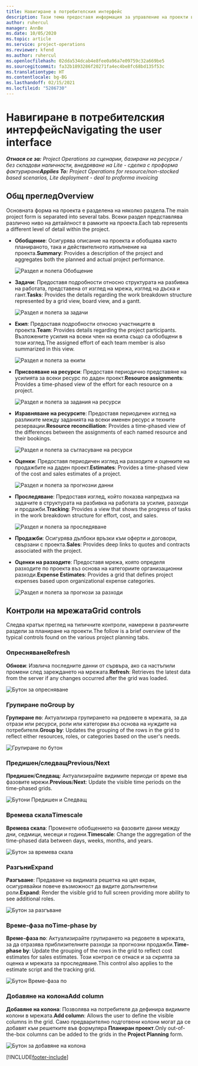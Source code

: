```yaml
---
title: Навигиране в потребителския интерфейс
description: Тази тема предоставя информация за управление на проекти в Dynamics 365 Project operations.
author: ruhercul
manager: AnnBe
ms.date: 10/05/2020
ms.topic: article
ms.service: project-operations
ms.reviewer: kfend
ms.author: ruhercul
ms.openlocfilehash: 02dda534dcab4e8fee0a96a7e09759c32a669be5
ms.sourcegitcommit: fa32b1893286f20271fa4ec4be8fc68bd135f53c
ms.translationtype: HT
ms.contentlocale: bg-BG
ms.lasthandoff: 02/15/2021
ms.locfileid: "5286730"
---
```

# <a name="navigating-the-user-interface"></a><span data-ttu-id="8db39-103">Навигиране в потребителския интерфейс</span><span class="sxs-lookup"><span data-stu-id="8db39-103">Navigating the user interface</span></span>

<span data-ttu-id="8db39-104">_**Отнася се за:** Project Operations за сценарии, базирани на ресурси / без складови наличности, внедряване на Lite - сделка с проформа фактуриране_</span><span class="sxs-lookup"><span data-stu-id="8db39-104">_**Applies To:** Project Operations for resource/non-stocked based scenarios, Lite deployment - deal to proforma invoicing_</span></span>

## <a name="overview"></a><span data-ttu-id="8db39-105">Общ преглед</span><span class="sxs-lookup"><span data-stu-id="8db39-105">Overview</span></span>

<span data-ttu-id="8db39-106">Основната форма на проекта е разделена на няколко раздела.</span><span class="sxs-lookup"><span data-stu-id="8db39-106">The main project form is separated into several tabs.</span></span> <span data-ttu-id="8db39-107">Всеки раздел представлява различно ниво на детайлност в рамките на проекта.</span><span class="sxs-lookup"><span data-stu-id="8db39-107">Each tab represents a different level of detail within the project.</span></span>

- <span data-ttu-id="8db39-108">**Обобщение**: Осигурява описание на проекта и обобщава както планираното, така и действителното изпълнение на проекта.</span><span class="sxs-lookup"><span data-stu-id="8db39-108">**Summary**: Provides a description of the project and aggregates both the planned and actual project performance.</span></span>

    ![Раздел и полета Обобщение](media/navigation7.png)

- <span data-ttu-id="8db39-110">**Задачи**: Предоставя подробности относно структурата на разбивка на работата, представена от изглед на мрежа, изглед на дъска и гант.</span><span class="sxs-lookup"><span data-stu-id="8db39-110">**Tasks**: Provides the details regarding the work breakdown structure represented by a grid view, board view, and a gantt.</span></span>

    ![Раздел и полета за задачи](media/navigation8.png)

- <span data-ttu-id="8db39-112">**Екип**: Предоставя подробности относно участниците в проекта.</span><span class="sxs-lookup"><span data-stu-id="8db39-112">**Team**: Provides details regarding the project participants.</span></span> <span data-ttu-id="8db39-113">Възложените усилия на всеки член на екипа също са обобщени в този изглед.</span><span class="sxs-lookup"><span data-stu-id="8db39-113">The assigned effort of each team member is also summarized in this view.</span></span>

    ![Раздел и полета за екипи](media/navigation9.png)

- <span data-ttu-id="8db39-115">**Присвояване на ресурси**: Предоставя периодично представяне на усилията за всеки ресурс по даден проект.</span><span class="sxs-lookup"><span data-stu-id="8db39-115">**Resource assignments**: Provides a time-phased view of the effort for each resource on a project.</span></span>

    ![Раздел и полета за задания на ресурси](media/navigation10.png)

- <span data-ttu-id="8db39-117">**Изравняване на ресурсите**: Предоставя периодичен изглед на разликите между заданията на всеки именен ресурс и техните резервации.</span><span class="sxs-lookup"><span data-stu-id="8db39-117">**Resource reconciliation**: Provides a time-phased view of the differences between the assignments of each named resource and their bookings.</span></span>

    ![Раздел и полета за съгласуване на ресурси](media/navigation11.png)

- <span data-ttu-id="8db39-119">**Оценки**: Предоставя периодичен изглед на разходите и оценките на продажбите на даден проект.</span><span class="sxs-lookup"><span data-stu-id="8db39-119">**Estimates**: Provides a time-phased view of the cost and sales estimates of a project.</span></span>

    ![Раздел и полета за прогнозни данни](media/navigation12.png)

- <span data-ttu-id="8db39-121">**Проследяване**: Предоставя изглед, който показва напредъка на задачите в структурата на разбивка на работата за усилия, разходи и продажби.</span><span class="sxs-lookup"><span data-stu-id="8db39-121">**Tracking**: Provides a view that shows the progress of tasks in the work breakdown structure for effort, cost, and sales.</span></span>

    ![Раздел и полета за проследяване](media/navigation13.png)

- <span data-ttu-id="8db39-123">**Продажби**: Осигурява дълбоки връзки към оферти и договори, свързани с проекта.</span><span class="sxs-lookup"><span data-stu-id="8db39-123">**Sales**: Provides deep links to quotes and contracts associated with the project.</span></span>

- <span data-ttu-id="8db39-124">**Оценки на разходите**: Предоставя мрежа, която определя разходите по проекта въз основа на категориите организационни разходи.</span><span class="sxs-lookup"><span data-stu-id="8db39-124">**Expense Estimates**: Provides a grid that defines project expenses based upon organizational expense categories.</span></span>

    ![Раздел и полета за прогнози за разходи](media/navigation14.png)

## <a name="grid-controls"></a><span data-ttu-id="8db39-126">Контроли на мрежата</span><span class="sxs-lookup"><span data-stu-id="8db39-126">Grid controls</span></span>

<span data-ttu-id="8db39-127">Следва кратък преглед на типичните контроли, намерени в различните раздели за планиране на проекти.</span><span class="sxs-lookup"><span data-stu-id="8db39-127">The follow is a brief overview of the typical controls found on the various project planning tabs.</span></span>

### <a name="refresh"></a><span data-ttu-id="8db39-128">Опресняване</span><span class="sxs-lookup"><span data-stu-id="8db39-128">Refresh</span></span>

<span data-ttu-id="8db39-129">**Обнови**: Извлича последните данни от сървъра, ако са настъпили промени след зареждането на мрежата.</span><span class="sxs-lookup"><span data-stu-id="8db39-129">**Refresh**: Retrieves the latest data from the server if any changes occurred after the grid was loaded.</span></span>

![Бутон за опресняване](media/navigation7.png)

### <a name="group-by"></a><span data-ttu-id="8db39-131">Групиране по</span><span class="sxs-lookup"><span data-stu-id="8db39-131">Group by</span></span>

<span data-ttu-id="8db39-132">**Групиране по**: Актуализира групирането на редовете в мрежата, за да отрази или ресурси, роли или категории въз основа на нуждите на потребителя.</span><span class="sxs-lookup"><span data-stu-id="8db39-132">**Group by**: Updates the grouping of the rows in the grid to reflect either resources, roles, or categories based on the user's needs.</span></span>

![Групиране по бутон](media/navigation6.png)

### <a name="previousnext"></a><span data-ttu-id="8db39-134">Предишен/следващ</span><span class="sxs-lookup"><span data-stu-id="8db39-134">Previous/Next</span></span>

<span data-ttu-id="8db39-135">**Предишен**/**Следващ**: Актуализирайте видимите периоди от време във фазовите мрежи.</span><span class="sxs-lookup"><span data-stu-id="8db39-135">**Previous**/**Next**: Update the visible time periods on the time-phased grids.</span></span>

![Бутони Предишен и Следващ](media/navigation2.png)

### <a name="timescale"></a><span data-ttu-id="8db39-137">Времева скала</span><span class="sxs-lookup"><span data-stu-id="8db39-137">Timescale</span></span>

<span data-ttu-id="8db39-138">**Времева скала**: Променете обобщението на фазовите данни между дни, седмици, месеци и години.</span><span class="sxs-lookup"><span data-stu-id="8db39-138">**Timescale**: Change the aggregation of the time-phased data between days, weeks, months, and years.</span></span>

![Бутон за времева скала](media/navigation3.png)

### <a name="expand"></a><span data-ttu-id="8db39-140">Разгъни</span><span class="sxs-lookup"><span data-stu-id="8db39-140">Expand</span></span>

<span data-ttu-id="8db39-141">**Разгъване**: Предаване на видимата решетка на цял екран, осигурявайки повече възможност да видите допълнителни роли.</span><span class="sxs-lookup"><span data-stu-id="8db39-141">**Expand**: Render the visible grid to full screen providing more ability to see additional roles.</span></span>

![Бутон за разгъване](media/navigation4.png)

### <a name="time-phase-by"></a><span data-ttu-id="8db39-143">Време-фаза по</span><span class="sxs-lookup"><span data-stu-id="8db39-143">Time-phase by</span></span>

<span data-ttu-id="8db39-144">**Време-фаза по**: Актуализирайте групирането на редовете в мрежата, за да отразява приблизителните разходи за прогнозни продажби.</span><span class="sxs-lookup"><span data-stu-id="8db39-144">**Time-phase by**: Update the grouping of the rows in the grid to reflect cost estimates for sales estimates.</span></span> <span data-ttu-id="8db39-145">Този контрол се отнася и за скрипта за оценка и мрежата за проследяване.</span><span class="sxs-lookup"><span data-stu-id="8db39-145">This control also applies to the estimate script and the tracking grid.</span></span>

![Бутон Време-фаза по](media/navigation0.png)

### <a name="add-column"></a><span data-ttu-id="8db39-147">Добавяне на колона</span><span class="sxs-lookup"><span data-stu-id="8db39-147">Add column</span></span>

<span data-ttu-id="8db39-148">**Добавяне на колона**: Позволява на потребителя да дефинира видимите колони в мрежата.</span><span class="sxs-lookup"><span data-stu-id="8db39-148">**Add column**: Allows the user to define the visible columns in the grid.</span></span> <span data-ttu-id="8db39-149">Само предварително подготвени колони могат да се добавят към решетките във формуляра **Планиран проект**.</span><span class="sxs-lookup"><span data-stu-id="8db39-149">Only out-of-the-box columns can be added to the grids in the **Project Planning** form.</span></span>

![Бутон за добавяне на колона](media/navigation5.png)


[!INCLUDE[footer-include](../includes/footer-banner.md)]